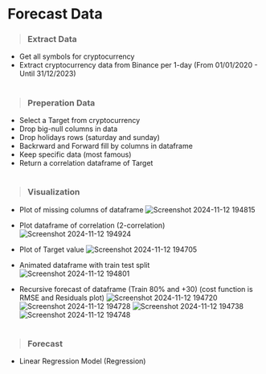 # Forecast Data

> ### Extract Data
-  Get all symbols for cryptocurrency
-  Extract cryptocurrency data from Binance per 1-day (From 01/01/2020 - Until 31/12/2023)

#

> ### Preperation Data
- Select a Target from cryptocurrency
- Drop big-null columns in data
- Drop holidays rows (saturday and sunday)
- Backrward and Forward fill by columns in dataframe
- Keep specific data (most famous)
- Return a correlation dataframe of Target

#
 
> ### Visualization
- Plot of missing columns of dataframe
  ![Screenshot 2024-11-12 194815](https://github.com/user-attachments/assets/9d798332-3a41-4e17-92b2-59d0ded976f1)

- Plot dataframe of correlation (2-correlation)
  ![Screenshot 2024-11-12 194924](https://github.com/user-attachments/assets/8a15674a-cecb-4c8a-9022-5067497826cb)

- Plot of Target value
 ![Screenshot 2024-11-12 194705](https://github.com/user-attachments/assets/52ef1c38-8c3f-4bf6-8e2b-d66b78e023b1)

- Animated dataframe with train test split
  ![Screenshot 2024-11-12 194801](https://github.com/user-attachments/assets/73283d06-4e4c-459a-a989-610a1a9412bf)
  
- Recursive forecast of dataframe (Train 80% and +30) (cost function is RMSE and Residuals plot)
![Screenshot 2024-11-12 194720](https://github.com/user-attachments/assets/8756b881-10be-4163-93e7-c0769d3fb923)
  ![Screenshot 2024-11-12 194728](https://github.com/user-attachments/assets/72af60ed-009f-407c-a887-e33a94bdcfb7)
  ![Screenshot 2024-11-12 194738](https://github.com/user-attachments/assets/e324e307-6caa-45f7-80ea-315cb5ac4ca3)
  ![Screenshot 2024-11-12 194748](https://github.com/user-attachments/assets/675ea813-de34-47c1-aac1-689f089ad0da)

#

> ### Forecast 
- Linear Regression Model (Regression)
